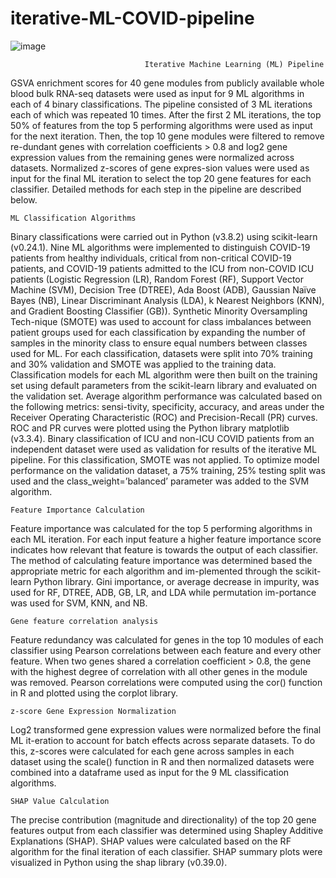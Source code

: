 # iterative-ML-COVID-pipeline

![image](https://user-images.githubusercontent.com/126176409/220999959-96991bab-a42e-4932-b422-02dcf797a5fa.png)


                                  Iterative Machine Learning (ML) Pipeline

GSVA enrichment scores for 40 gene modules from publicly available whole blood bulk RNA-seq datasets were used as input for 9 ML algorithms in each of 4 binary classifications. The pipeline consisted of 3 ML iterations each of which was repeated 10 times. After the first 2 ML iterations, the top 50% of features from the top 5 performing algorithms were used as input for the next iteration. Then, the top 10 gene modules were filtered to remove re-dundant genes with correlation coefficients > 0.8 and log2 gene expression values from the remaining genes were normalized across datasets. Normalized z-scores of gene expres-sion values were used as input for the final ML iteration to select the top 20 gene features for each classifier. Detailed methods for each step in the pipeline are described below. 


    ML Classification Algorithms
 
Binary classifications were carried out in Python (v3.8.2) using scikit-learn (v0.24.1). Nine ML algorithms were implemented to distinguish COVID-19 patients from healthy individuals, critical from non-critical COVID-19 patients, and COVID-19 patients admitted to the ICU from non-COVID ICU patients (Logistic Regression (LR), Random Forest (RF), Support Vector Machine (SVM), Decision Tree (DTREE), Ada Boost (ADB), Gaussian Naïve Bayes (NB), Linear Discriminant Analysis (LDA), k Nearest Neighbors (KNN), and Gradient Boosting Classifier (GB)). Synthetic Minority Oversampling Tech-nique (SMOTE) was used to account for class imbalances between patient groups used for each classification by expanding the number of samples in the minority class to ensure equal numbers between classes used for ML. For each classification, datasets were split into 70% training and 30% validation and SMOTE was applied to the training data. Classification models for each ML algorithm were then built on the training set using default parameters from the scikit-learn library and evaluated on the validation set. Average algorithm performance was calculated based on the following metrics: sensi-tivity, specificity, accuracy, and areas under the Receiver Operating Characteristic (ROC) and Precision-Recall (PR) curves. ROC and PR curves were plotted using the Python library matplotlib (v3.3.4). Binary classification of ICU and non-ICU COVID patients from an independent dataset were used as validation for results of the iterative ML pipeline. For this classification, SMOTE was not applied. To optimize model performance on the validation dataset, a 75% training, 25% testing split was used and the class_weight=’balanced’ parameter was added to the SVM algorithm.


    Feature Importance Calculation

Feature importance was calculated for the top 5 performing algorithms in each ML iteration. For each input feature a higher feature importance score indicates how relevant that feature is towards the output of each classifier. The method of calculating feature importance was determined based the appropriate metric for each algorithm and im-plemented through the scikit-learn Python library. Gini importance, or average decrease in impurity, was used for RF, DTREE, ADB, GB, LR, and LDA while permutation im-portance was used for SVM, KNN, and NB.


    Gene feature correlation analysis

Feature redundancy was calculated for genes in the top 10 modules of each classifier using Pearson correlations between each feature and every other feature. When two genes shared a correlation coefficient > 0.8, the gene with the highest degree of correlation with all other genes in the module was removed. Pearson correlations were computed using the cor() function in R and plotted using the corplot library.


    z-score Gene Expression Normalization

Log2 transformed gene expression values were normalized before the final ML it-eration to account for batch effects across separate datasets. To do this, z-scores were calculated for each gene across samples in each dataset using the scale() function in R and then normalized datasets were combined into a dataframe used as input for the 9 ML classification algorithms.


    SHAP Value Calculation
    
The precise contribution (magnitude and directionality) of the top 20 gene features output from each classifier was determined using Shapley Additive Explanations (SHAP). SHAP values were calculated based on the RF algorithm for the final iteration of each classifier. SHAP summary plots were visualized in Python using the shap library (v0.39.0).


